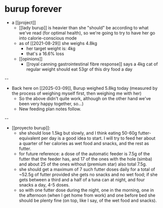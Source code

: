 # burup forever

- a [[project]]
  - [[lady burup]] is heavier than she "should" be according to what we've read (for optimal health), so we're going to try to have her go into calorie-conscious mode
  - as of [[2021-08-29]] she weighs 4.8kg
    - her target weight is: 4kg
    - that's a 16.6% loss
  - [[opinions]]
    - [[royal canning gastrointestinal fibre response]] says a 4kg cat of regular weight should eat 53gr of this dry food a day

--

- Back here on [[2025-03-09]], Burup weighed 5.8kg today (measured by the process of weighing myself first, then weighing me with her)
  - So the above didn't quite work, although on the other hand we've been very happy together, so...)
  - New feeding plan notes follow.

--

- [[proyecto burup]]:
  - she should lose 1.5kg but slowly, and I think eating 50-60g futter-equivalent per day is a good idea to start. I will try to feed her about a quarter of her calories as wet food and snacks, and the rest as futter.
  - for future reference: a dose of the automatic feeder is 7.5g of the futter that the feeder has, and 17 of the ones with the hole (simba) and about 25 of the ones without (premium star) also total 7.5g.
  - she should get a maximum of 7 such futter doses daily for a total of ~52.5g of futter provided she gets no snacks and no wet food; if she gets between a third and a half of a tuna can at night, and four snacks a day, 4-5 doses.
  - so with one futter dose during the night, one in the morning, one in the afternoon (when I get home from work) and one before bed she should be plenty fine (on top, like I say, of the wet food and snacks).







































































